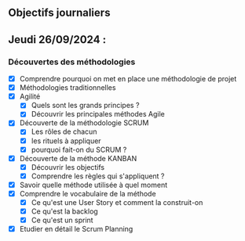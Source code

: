 ## Objectifs journaliers

## Jeudi 26/09/2024 :

### Découvertes des méthodologies

- [x] Comprendre pourquoi on met en place une méthodologie de projet
- [x] Méthodologies traditionnelles
- [x] Agilité
  - [x] Quels sont les grands principes ?
  - [x] Découvrir les principales méthodes Agile
- [x] Découverte de la méthodologie SCRUM
  - [x] Les rôles de chacun
  - [x] les rituels à appliquer
  - [x] pourquoi fait-on du SCRUM ?
- [x] Découverte de la méthode KANBAN
  - [x] Découvrir les objectifs
  - [x] Comprendre les règles qui s'appliquent ?
- [x] Savoir quelle méthode utilisée à quel moment
- [x] Comprendre le vocabulaire de la méthode
  - [x] Ce qu'est une User Story et comment la construit-on
  - [x] Ce qu'est la backlog
  - [x] Ce qu'est un sprint
- [x] Etudier en détail le Scrum Planning
